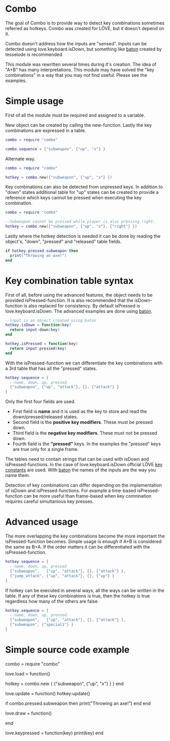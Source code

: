 # Combo
The goal of Combo is to provide way to detect key combinations sometimes referred as hotkeys. Combo was created for LÖVE, but it doesn't depend on it.

Combo doesn't address how the inputs are "sensed". Inputs can be detected using love.keyboard.isDown, but something like [baton](https://github.com/tesselode/baton) created by tesselode is recommended.

This module was rewritten several times during it's creation. The idea of "A+B" has many interpretations. This module may have solved the "key combinations" in a way that you may not find useful. Please see the examples.

# Simple usage
First of all the module must be required and assigned to a variable.

New object can be created by calling the new-function. Lastly the key combinations are expressed in a table.

```lua
combo = require "combo"

combo.sequence = {"subweapon", {"up", "x"} }
```

Alternate way.

```lua
combo = require "combo"

hotkey = combo.new({"subweapon", {"up", "x"} })
```

Key combinations can also be detected from unpressed keys. In addition to "down" states additional table for "up" states can be created to provide a reference which keys cannot be pressed when executing the key combination.

```lua
combo = require "combo"

--Subweapon cannot be pressed while player is also pressing right.
hotkey = combo.new({"subweapon", {"up", "x"}, {"right"} })
```

Lastly where the hotkey detection is needed it can be done by reading the object's, "down", "pressed" and "released" table fields.

```lua
if hotkey.pressed.subweapon then
  print("Throwing an axe!")
end
```

# Key combination table syntax
First of all, before using the advanced features, the object needs to be provided isPressed-function.
It is also recommended that the isDown-function is also replaced for consistency. By default isPressed is love.keyboard.isDown. The advanced examples are done using [baton](https://github.com/tesselode/baton).

```lua
--input is an object created using baton
hotkey.isDown = function(key)
  return input:down(key)
end

hotkey.isPressed = function(key)
  return input:pressed(key)
end
```

With the isPressed-function we can differentiate the key combinations with a 3rd table that has all the "pressed" states.

```lua
hotkey.sequence = {
  --name, down, up, pressed
  {"subweapon", {"up", "attack"}, {}, {"attack"} }
}
```

Only the first four fields are used.
* First field is **name** and it is used as the key to store and read the down/pressed/released states.
* Second field is the **positive key modifiers**. These must be pressed down.
* Third field is the **negative key modifiers**. These must not be pressed down.
* Fourth field is the **"pressed"** keys. In the examples the "pressed" keys are true only for a single frame.

The tables need to contain strings that can be used with isDown and isPressed-functions. In the case of love.keyboard.isDown official LÖVE [key constants](https://love2d.org/wiki/KeyConstant) are used. With [baton](https://github.com/tesselode/baton) the names of the inputs are the way you name them.

Detection of key combinations can differ depending on the implementation of isDown and isPressed-functions. For example a time-based isPressed-function can be more useful than frame-based when key comnination requires careful simultanious key presses.

# Advanced usage
The more overlapping the key combinations become the more important the isPressed-function becomes. Simple usage is enough if A+B is considered the same as B+A. If the order matters it can be differentiated with the isPressed-function.

```lua
hotkey.sequence = {
  --name, down, up, pressed
  {"subweapon",   {"up", "attack"}, {}, {"attack"} },
  {"jump_attack", {"up", "attack"}, {}, {"up"} }
}
```

If hotkey can be executed in several ways, all the ways can be written in the table. If any of these key combinations is true, then the hotkey is true regardless how many of the others are false.

```lua
hotkey.sequence = {
  --name, down, up, pressed
  {"subweapon",   {"up", "attack"}, {}, {"attack"} },
  {"subweapon", {"special1"} }
}
```

# Simple source code example
combo = require "combo"

love.load = function()

  hotkey = combo.new {
     {"subweapon", {"up", "x"} }
  }
end

love.update = function()
  hotkey:update()

  if combo.pressed.subweapon then
    print("Throwing an axe!")
  end
end

love.draw = function()

end

love.keypressed = function(key)
  print(key)
end
